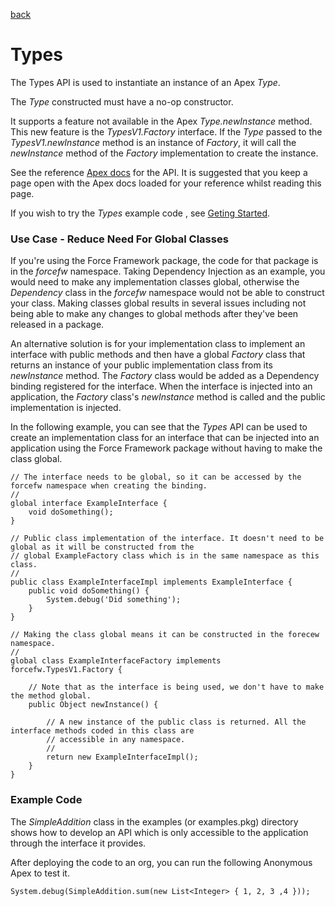 [back](../../README.md)
# Types 
The Types API is used to instantiate an instance of an Apex _Type_.

The _Type_ constructed must have a no-op  constructor.

It supports a feature not available in the Apex _Type.newInstance_ method. This new feature is the
_TypesV1.Factory_ interface. If the _Type_ passed to the _TypesV1.newInstance_ method is an instance of _Factory_,
it will call the _newInstance_ method of the _Factory_ implementation to create the instance.

See the reference [Apex docs](../../docs/types/SfApexDocs/typesv1.html) for the API. It is suggested that you keep a page open with
the Apex docs  loaded for your reference whilst reading this page.

If you wish to try the _Types_ example code , see [Geting Started](../../GETTINGSTARTED.md).

### Use Case - Reduce Need For Global Classes
If you're using the Force Framework package, the code for that package is in the _forcefw_ namespace. Taking
Dependency Injection as an example, you would need to make any implementation classes global, otherwise
the _Dependency_ class in the _forcefw_ namespace would not be able to construct your class. Making classes global
results in several issues including not being able to make any changes to global methods after they've been released
in a package.

An alternative solution is for your implementation class to implement an interface with public methods and then have a
global _Factory_ class that returns an instance of your public implementation class from its _newInstance_ method.
The _Factory_ class would be added as a Dependency binding registered for the interface. When the interface
is injected into an application, the _Factory_ class's _newInstance_ method is called and the public implementation
is injected.

In the following example, you can see that the _Types_ API can be used to create an implementation class for an
interface that can be injected into an application using the Force Framework package without having to make the
class global.
```
// The interface needs to be global, so it can be accessed by the forcefw namespace when creating the binding.
//
global interface ExampleInterface {
    void doSomething();
}

// Public class implementation of the interface. It doesn't need to be global as it will be constructed from the
// global ExampleFactory class which is in the same namespace as this class.
//
public class ExampleInterfaceImpl implements ExampleInterface {
    public void doSomething() {
        System.debug('Did something');
    }
}

// Making the class global means it can be constructed in the forecew namespace.
//
global class ExampleInterfaceFactory implements forcefw.TypesV1.Factory {

    // Note that as the interface is being used, we don't have to make the method global.
    public Object newInstance() {
    
        // A new instance of the public class is returned. All the interface methods coded in this class are
        // accessible in any namespace.
        //
        return new ExampleInterfaceImpl();
    }
}
```
### Example Code
The _SimpleAddition_ class in the examples (or examples.pkg) directory shows how to develop an API which is
only accessible to the application through the interface it provides.

After deploying the code to an org, you can run the following Anonymous Apex to test it.
```
System.debug(SimpleAddition.sum(new List<Integer> { 1, 2, 3 ,4 }));
```
